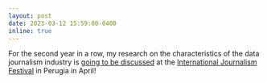 ```yaml
---
layout: post
date: 2023-03-12 15:59:00-0400
inline: true
---
```


For the second year in a row, my research on the characteristics of the data journalism industry is <a href="https://www.journalismfestival.com/programme/2023/data-journalism-skills-tools-and-trends">going to be discussed</a> at the <a href ="https://www.journalismfestival.com/">International Journalism Festival</a> in Perugia in April!
